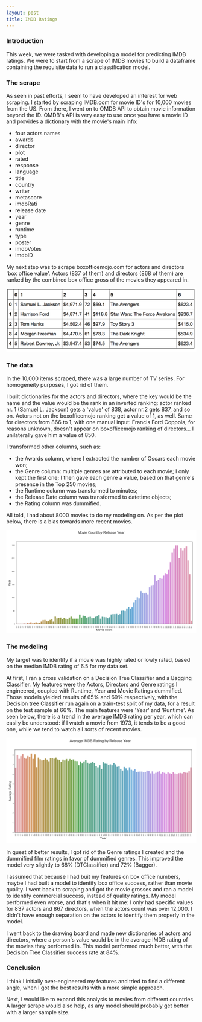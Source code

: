 ```yaml
---
layout: post
title: IMDB Ratings
---
```




### Introduction

This week, we were tasked with developing a model for predicting IMDB ratings. We were to start from a scrape of IMDB movies to build a dataframe containing the requisite data to run a classification model.

### The scrape
 
As seen in past efforts, I seem to have developed an interest for web scraping. I started by scraping IMDB.com for movie ID's for 10,000 movies from the US. From there, I went on to OMDB API to obtain movie information beyond the ID. OMDB's API is very easy to use once you have a movie ID and provides a dictionary with the movie's main info:
  
  - four actors names
  - awards
  - director
  - plot
  - rated
  - response
  - language
  - title
  - country
  - writer
  - metascore
  - imdbRati
  - release date
  - year
  - genre
  - runtime
  - type
  - poster
  - imdbVotes
  - imdbID

My next step was to scrape boxofficemojo.com for actors and directors 'box office value'. Actors (837 of them) and directors (868 of them) are ranked by the combined box office gross of the movies they appeared in.

![boxofficemojo](../images/bomojo.png)

### The data

In the 10,000 items scraped, there was a large number of TV series. For homogeneity purposes, I got rid of them.

I built dictionaries for the actors and directors, where the key would be the name and the value would be the rank in an inverted ranking: actor ranked nr. 1 (Samuel L. Jackson) gets a 'value' of 838, actor nr.2 gets 837, and so on. Actors not on the boxofficemojo ranking get a value of 1, as well. Same for directors from 866 to 1, with one manual input: Francis Ford Coppola, for reasons unknown, doesn't appear on boxofficemojo ranking of directors... I unilaterally gave him a value of 850.

I transformed other columns, such as:
  - the Awards column, where I extracted the number of Oscars each movie won;
  - the Genre column: multiple genres are attributed to each movie; I only kept the first one; I then gave each genre a value, based on that genre's presence in the Top 250 movies;
  - the Runtime column was transformed to minutes;
  - the Release Date column was transformed to datetime objects;
  - the Rating column was dummified.

All told, I had about 8000 movies to do my modeling on. As per the plot below, there is a bias towards more recent movies.

![Movies by year](../images/movie_count_by_year.png)

### The modeling

My target was to identify if a movie was highly rated or lowly rated, based on the median IMDB rating of 6.5 for my data set. 

At first, I ran a cross validation on a Decision Tree Classifier and a Bagging Classifier. My features were the Actors, Directors and Genre ratings I engineered, coupled with Runtime, Year and Movie Ratings dummified. Those models yielded results of 65% and 69% respectively, with the Decision tree Classifier run again on a train-test split of my data, for a result on the test sample at 66%. The main features were 'Year' and 'Runtime'. As seen below, there is a trend in the average IMDB rating per year, which can easily be understood: if I watch a movie from 1973, it tends to be a good one, while we tend to watch all sorts of recent movies.

![Average rating by year](../images/avg_rating_by_year.png)

In quest of better results,  I got rid of the Genre ratings I created and the dummified film ratings in favor of dummified genres. This improved the model very slightly to 68% (DTClassifier) and 72% (Bagger).

I assumed that because I had buit my features on box office numbers, maybe I had built a model to identify box office success, rather than movie quality. I went back to scraping and got the movie grosses and ran a model to identify commercial success, instead of quality ratings. My model performed even worse, and that's when it hit me: I only had specific values for 837 actors and 867 directors, when the actors count was over 12,000. I didn't have enough separation on the actors to identify them properly in the model.

I went back to the drawing board and made new dictionaries of actors and directors, where a person's value would be in the average IMDB rating of the movies they performed in. This model performed much better, with the Decision Tree Classifier success rate at 84%.

### Conclusion

I think I initially over-engineered my features and tried to find a different angle, when I got the best results with a more simple approach. 

Next, I would like to expand this analysis to movies from different countries. A larger scrape would also help, as any model should probably get better with a larger sample size.